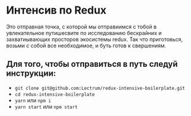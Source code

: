 # Интенсив по Redux

Это отправная точка, с которой мы отправиимся с тобой в увлекательное путишесвите по исследованию бескрайних и захватиывающих просторов экосистемы redux. Так что приготовься, возьми с собой все необходимое, и буть готов к свершениям.

## Для того, чтобы отправиться в путь следуй инструкции:

+ `git clone git@github.com:Lectrum/redux-intensive-boilerplate.git`
+ `cd redux-intensive-boilerplate`
+ `yarn` или `npm i`
+ `yarn start` или `npm start`
